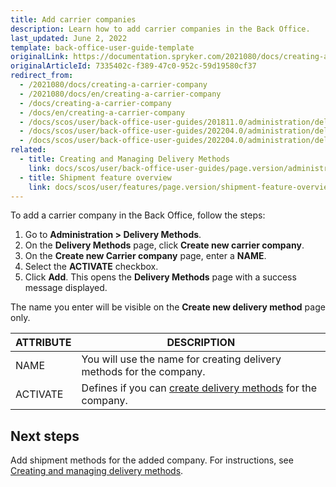 ```yaml
---
title: Add carrier companies
description: Learn how to add carrier companies in the Back Office.
last_updated: June 2, 2022
template: back-office-user-guide-template
originalLink: https://documentation.spryker.com/2021080/docs/creating-a-carrier-company
originalArticleId: 7335402c-f389-47c0-952c-59d19580cf37
redirect_from:
  - /2021080/docs/creating-a-carrier-company
  - /2021080/docs/en/creating-a-carrier-company
  - /docs/creating-a-carrier-company
  - /docs/en/creating-a-carrier-company
  - /docs/scos/user/back-office-user-guides/201811.0/administration/delivery-methods/creating-carrier-companies.html
  - /docs/scos/user/back-office-user-guides/202204.0/administration/delivery-methods/creating-carrier-companies.html
  - /docs/scos/user/back-office-user-guides/202204.0/administration/delivery-methods/add-carrier-companies.html
related:
  - title: Creating and Managing Delivery Methods
    link: docs/scos/user/back-office-user-guides/page.version/administration/delivery-methods/creating-and-managing-delivery-methods.html
  - title: Shipment feature overview
    link: docs/scos/user/features/page.version/shipment-feature-overview.html
---
```


To add a carrier company in the Back Office, follow the steps:

1. Go to **Administration&nbsp;<span aria-label="and then">></span> Delivery Methods**.
2. On the **Delivery Methods** page, click **Create new carrier company**.
3. On the **Create new Carrier company** page, enter a **NAME**.
4. Select the **ACTIVATE** checkbox.
5. Click **Add**.
    This opens the **Delivery Methods** page with a success message displayed.

 The name you enter will be visible on the **Create new delivery method** page only.

| ATTRIBUTE |DESCRIPTION|
| --- | --- |
| NAME | You will use the name for creating delivery methods for the company. |
| ACTIVATE | Defines if you can [create delivery methods](/docs/scos/user/back-office-user-guides/{{page.version}}/administration/delivery-methods/creating-carrier-companies.html) for the company. |

## Next steps

Add shipment methods for the added company. For instructions, see [Creating and managing delivery methods](/docs/scos/user/back-office-user-guides/{{page.version}}/administration/delivery-methods/creating-and-managing-delivery-methods.html).

